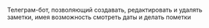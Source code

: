 Телеграм-бот, позволяющий создавать, редактировать и удалять заметки, имея возможность смотреть даты и делать пометки
